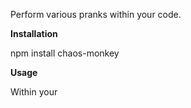 Perform various pranks within  your code.

**Installation**

npm install chaos-monkey

**Usage**

Within your